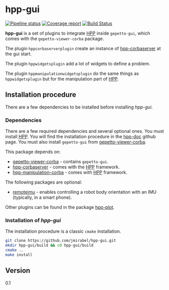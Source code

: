 # hpp-gui

[![Pipeline status](https://gepgitlab.laas.fr/humanoid-path-planner/hpp-gui/badges/master/pipeline.svg)](https://gepgitlab.laas.fr/humanoid-path-planner/hpp-gui/commits/master)
[![Coverage report](https://gepgitlab.laas.fr/humanoid-path-planner/hpp-gui/badges/master/coverage.svg?job=doc-coverage)](http://projects.laas.fr/gepetto/doc/humanoid-path-planner/hpp-gui/master/coverage/)
[![Build Status](https://travis-ci.org/jmirabel/hpp-gui.svg?branch=master)](https://travis-ci.org/jmirabel/hpp-gui)

**hpp-gui** is a set of plugins to integrate [HPP] inside `gepetto-gui`, which comes with the `gepetto-viewer-corba` package.

The plugin `hppcorbaserverplugin` create an instance of [hpp-corbaserver] at the gui start.

The plugin `hppwidgetsplugin` add a lot of widgets to define a problem.

The plugin `hppmanipulationwidgetsplugin` do the same things as `hppwidgetsplugin` but for the manipulation part of [HPP].

## Installation procedure
There are a few dependencies to be installed before installing *hpp-gui*.

### Dependencies
There are a few required dependencies and several optional ones.
You must install [HPP]. You will find the installation procedure in the [hpp-doc] github page.
You must also install `gepetto-gui` from [gepetto-viewer-corba].

This package depends on:
* [gepetto-viewer-corba] - contains `gepetto-gui`.
* [hpp-corbaserver] - comes with the [HPP] framework.
* [hpp-manipulation-corba] - comes with [HPP] framework.

The following packages are optional:
* [remoteimu] - enables controlling a robot body orientation with an IMU (typically, in a smart phone).

Other plugins can be found in the package [hpp-plot].

### Installation of *hpp-gui*
The installation procedure is a classic `cmake` installation.

```sh
git clone https://github.com/jmirabel/hpp-gui.git
mkdir hpp-gui/build && cd hpp-gui/build
cmake ..
make install
```

## Version
0.1

[HPP]:http://projects.laas.fr/gepetto/index.php/Software/Hpp
[hpp-corbaserver]:https://github.com/humanoid-path-planner/hpp-corbaserver
[hpp-manipulation-corba]:https://github.com/humanoid-path-planner/hpp-manipulation-corba
[gepetto-viewer-corba]:https://github.com/humanoid-path-planner/gepetto-viewer-corba
[hpp-doc]:https://github.com/humanoid-path-planner/hpp-doc
[remoteimu]:https://github.com/jmirabel/remoteimu
[hpp-plot]:https://github.com/jmirabel/hpp-plot
